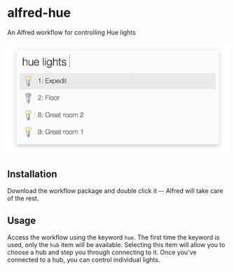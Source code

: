 alfred-hue
==========

An Alfred workflow for controlling Hue lights

![Screenshot](/workflow/screenshot.png?raw=true)

Installation
------------

Download the workflow package and double click it -- Alfred will take care of the rest.

Usage
-----

Access the workflow using the keyword `hue`. The first time the keyword is used, only the `hub` item will be available. Selecting this item will allow you to choose a hub and step you through connecting to it. Once you've connected to a hub, you can control individual lights.
